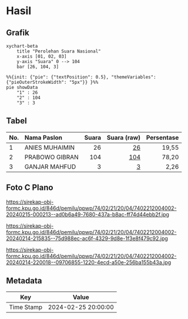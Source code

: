 # Hasil

## Grafik

```mermaid
xychart-beta
    title "Perolehan Suara Nasional"
    x-axis [01, 02, 03]
    y-axis "Suara" 0 --> 104
    bar [26, 104, 3]
```

```mermaid
%%{init: {"pie": {"textPosition": 0.5}, "themeVariables": {"pieOuterStrokeWidth": "5px"}} }%%
pie showData
    "1" : 26
    "2" : 104
    "3" : 3
```

## Tabel

| No. | Nama Paslon    | Suara | Suara (raw) | Persentase |
|:--- |:-------------- | -----:| -----------:| ----------:|
| 1   | ANIES MUHAIMIN | 26    | [26][p-1]   | 19,55      |
| 2   | PRABOWO GIBRAN | 104   | [104][p-2]  | 78,20      |
| 3   | GANJAR MAHFUD  | 3     | [3][p-3]    | 2,26       |


[p-1]: https://github.com/gigit-pemilu/pemilu-2024/blob/main/pilpres/hitung-suara/sub/74-sulawesi-tenggara/sub/02-konawe/sub/21-bondoala/sub/2004-lalonggalaku/sub/002-tps/sub/paslon-1.txt
[p-2]: https://github.com/gigit-pemilu/pemilu-2024/blob/main/pilpres/hitung-suara/sub/74-sulawesi-tenggara/sub/02-konawe/sub/21-bondoala/sub/2004-lalonggalaku/sub/002-tps/sub/paslon-2.txt
[p-3]: https://github.com/gigit-pemilu/pemilu-2024/blob/main/pilpres/hitung-suara/sub/74-sulawesi-tenggara/sub/02-konawe/sub/21-bondoala/sub/2004-lalonggalaku/sub/002-tps/sub/paslon-3.txt

## Foto C Plano

https://sirekap-obj-formc.kpu.go.id/846d/pemilu/ppwp/74/02/21/20/04/7402212004002-20240215-000213--ad0b6a49-7680-437a-b8ac-ff74d44ebb2f.jpg

https://sirekap-obj-formc.kpu.go.id/846d/pemilu/ppwp/74/02/21/20/04/7402212004002-20240214-215835--75d988ec-ac6f-4329-9d8e-1f3e8f479c92.jpg

https://sirekap-obj-formc.kpu.go.id/846d/pemilu/ppwp/74/02/21/20/04/7402212004002-20240214-220018--09706855-1220-4ecd-a50e-256ba155b43a.jpg


## Metadata

| Key        | Value               |
| ---------- | ------------------- |
| Time Stamp | 2024-02-25 20:00:00 |



